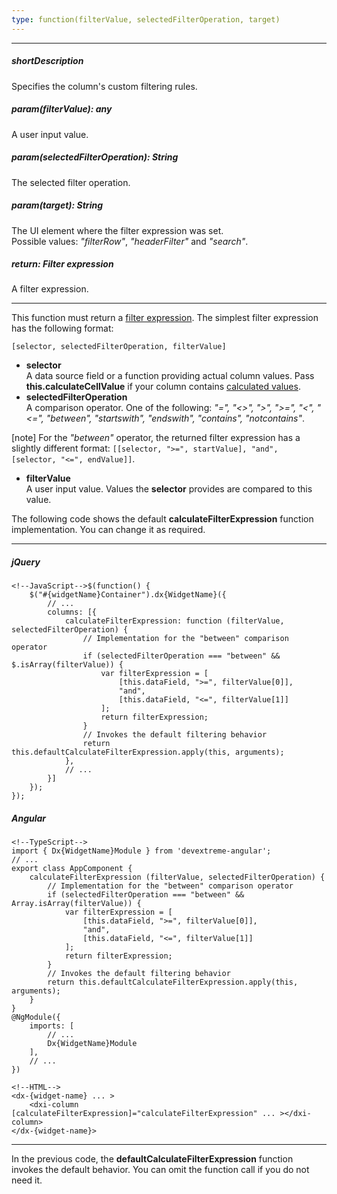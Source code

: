 ```yaml
---
type: function(filterValue, selectedFilterOperation, target)
---
```

---
##### shortDescription
Specifies the column's custom filtering rules.

##### param(filterValue): any
A user input value.

##### param(selectedFilterOperation): String
The selected filter operation.

##### param(target): String
The UI element where the filter expression was set.  
Possible values: *"filterRow"*, *"headerFilter"* and *"search"*.

##### return: Filter expression
A filter expression.

---
This function must return a [filter expression](/concepts/30%20Data%20Layer/5%20Data%20Layer/2%20Reading%20Data/15%20Filtering '/Documentation/Guide/Data_Layer/Data_Layer/#Reading_Data/Filtering'). The simplest filter expression has the following format:

    [selector, selectedFilterOperation, filterValue]

- **selector**      
A data source field or a function providing actual column values. Pass **this.calculateCellValue** if your column contains [calculated values](/api-reference/10%20UI%20Widgets/GridBase/1%20Configuration/columns/calculateCellValue.md '{basewidgetpath}/Configuration/columns/#calculateCellValue').
- **selectedFilterOperation**       
A comparison operator. One of the following: *"=", "<>", ">", ">=", "<", "<=", "between", "startswith", "endswith", "contains", "notcontains"*.    

 [note] For the *"between"* operator, the returned filter expression has a slightly different format: `[[selector, ">=", startValue], "and", [selector, "<=", endValue]]`. 

- **filterValue**        
A user input value. Values the **selector** provides are compared to this value.

The following code shows the default **calculateFilterExpression** function implementation. You can change it as required.

---
##### jQuery

    <!--JavaScript-->$(function() {
        $("#{widgetName}Container").dx{WidgetName}({
            // ...
            columns: [{
                calculateFilterExpression: function (filterValue, selectedFilterOperation) {
                    // Implementation for the "between" comparison operator
                    if (selectedFilterOperation === "between" && $.isArray(filterValue)) {
                        var filterExpression = [
                            [this.dataField, ">=", filterValue[0]], 
                            "and", 
                            [this.dataField, "<=", filterValue[1]]
                        ];
                        return filterExpression;
                    }
                    // Invokes the default filtering behavior
                    return this.defaultCalculateFilterExpression.apply(this, arguments);
                },
                // ...
            }]
        });
    });

##### Angular

    <!--TypeScript-->
    import { Dx{WidgetName}Module } from 'devextreme-angular';
    // ...
    export class AppComponent {
        calculateFilterExpression (filterValue, selectedFilterOperation) {
            // Implementation for the "between" comparison operator
            if (selectedFilterOperation === "between" && Array.isArray(filterValue)) {
                var filterExpression = [
                    [this.dataField, ">=", filterValue[0]], 
                    "and", 
                    [this.dataField, "<=", filterValue[1]]
                ];
                return filterExpression;
            }
            // Invokes the default filtering behavior
            return this.defaultCalculateFilterExpression.apply(this, arguments);
        }
    }
    @NgModule({
        imports: [
            // ...
            Dx{WidgetName}Module
        ],
        // ...
    })

    <!--HTML-->
    <dx-{widget-name} ... >
        <dxi-column [calculateFilterExpression]="calculateFilterExpression" ... ></dxi-column>
    </dx-{widget-name}>
    
---

In the previous code, the **defaultCalculateFilterExpression** function invokes the default behavior. You can omit the function call if you do not need it.
